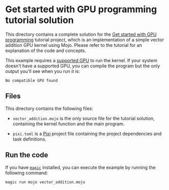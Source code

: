 # Get started with GPU programming tutorial solution

This directory contains a complete solution for the [Get started with GPU
programming](https://docs.modular.com/mojo/manual/gpu/intro-tutorial/) tutorial
project, which is an implementation of a simple vector addition GPU kernel using
Mojo. Please refer to the tutorial for an explanation of the code and concepts.

This example requires a [supported
GPU](https://docs.modular.com/max/faq/#gpu-requirements) to run the kernel. If
your system doesn't have a supported GPU, you can compile the program but the
only output you'll see when you run it is:

```output
No compatible GPU found
```

## Files

This directory contains the following files:

- `vector_addition.mojo` is the only source file for the tutorial solution,
  containing the kernel function and the main program.

- `pixi.toml` is a [Pixi](https://pixi.sh)
  project file containing the project dependencies and task definitions.

## Run the code

If you have [`magic`](https://docs.modular.com/magic) installed, you can
execute the example by running the following command:

```bash
magic run mojo vector_addition.mojo
```
